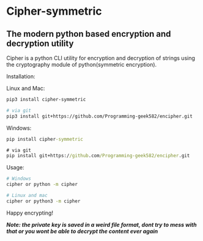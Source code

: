 # Cipher-symmetric

## The modern python based encryption and decryption utility

Cipher is a python CLI utility for encryption and decryption of strings using the cryptography module of python(symmetric encryption).

Installation:

Linux and Mac:
```sh
pip3 install cipher-symmetric

# via git
pip3 install git+https://github.com/Programming-geek582/encipher.git
```

Windows:
```bat
pip install cipher-symmetric

# via git
pip install git+https://github.com/Programming-geek582/encipher.git
```

Usage:

```sh
# Windows
cipher or python -m cipher

# Linux and mac
cipher or python3 -m cipher
```

Happy encrypting!

***Note: the private key is saved in a weird file format, dont try to mess with that or you wont be able to decrypt the content ever again***
